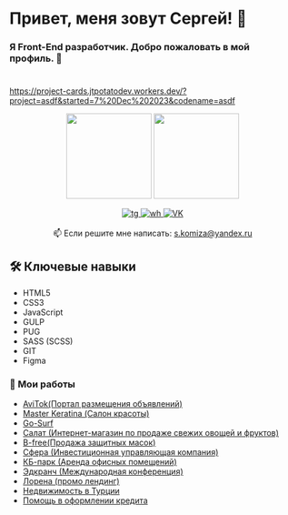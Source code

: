 
# Привет, меня зовут Сергей! 👋

### Я Front-End разработчик. Добро пожаловать в мой профиль. 🤗

#

https://project-cards.jtpotatodev.workers.dev/?project=asdf&started=7%20Dec%202023&codename=asdf

<p align='center'>
   <a href="https://github-readme-stats.vercel.app/api?username=sergeykomyza&show_icons=true&count_private=true"><img
           height=150
           src="https://github-readme-stats.vercel.app/api?username=sergeykomyza&show_icons=true&count_private=true"/></a>
   <a href="https://github.com/romankh3/github-readme-stats"><img height=150
                                                                  src="https://github-readme-stats.vercel.app/api/top-langs/?username=sergeykomyza&layout=compact"/></a>
</p>

<p align='center'>
	<a href="http://t.me/sergeykomyza" target="_blank">
		<img src="https://img.shields.io/badge/Telegram-2CA5E0?style=for-the-badge&logo=telegram&logoColor=white" alt="tg">
	</a>
	<a href="https://wa.me/79882592565" target="_blank">
		<img src="https://img.shields.io/badge/WhatsApp-25D366?style=for-the-badge&logo=whatsapp&logoColor=white" alt="wh">
	</a>
	<a href="https://vk.com/id141299749" target="_blank">
		<img src="https://img.shields.io/badge/VK-2CA5E0?style=for-the-badge&logo=VK&logoColor=white" alt="VK" >
	</a>
	<br><br>
	📫 Если решите мне написать: <a href='mailto:s.komiza@yandex.ru'>s.komiza@yandex.ru</a>
</p>

## 🛠 Ключевые навыки
*   HTML5
*   CSS3
*   JavaScript
*   GULP
*   PUG
*   SASS (SCSS)
*   GIT
*   Figma

### 📜 Мои работы
*   <a href="https://sergeykomyza.github.io/AviTok/build/">AviTok(Портал размещения объявлений)</a>
*   <a href="https://sergeykomyza.github.io/Master-Keratina/">Master Keratina (Салон красоты)</a>
*   <a href="https://sergeykomyza.github.io/Go-Surf/build/index.html">Go-Surf</a>
*   <a href="https://sergeykomyza.github.io/Salat/build/index.html">Салат (Интернет-магазин по продаже свежих овощей и фруктов)</a>
*   <a href="https://sergeykomyza.github.io/B-Free/">B-free(Продажа защитных масок)</a>
*   <a href="https://sergeykomyza.github.io/Sphera/build/index.html">Сфера (Инвестиционная управляющая компания)</a>
*   <a href="https://sergeykomyza.github.io/KBPark/build/index.html">КБ-парк (Аренда офисных помещений)</a>
*   <a href="https://edcrunch.online/">Эдкранч (Международная конференция) </a>
*   <a href="https://sergeykomyza.github.io/lorena-promo/build">Лорена (промо лендинг)</a>
*   <a href="https://sergeykomyza.github.io/nedvijimost/build/home.html">Недвижимость в Турции</a>
*   <a href="https://sergeykomyza.github.io/Master-Kredit/build/home.html">Помощь в оформлении кредита</a>














